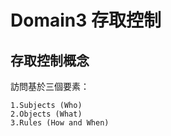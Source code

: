 Domain3 存取控制
===

存取控制概念
---

訪問基於三個要素：

    1.Subjects (Who)
    2.Objects (What)
    3.Rules (How and When)
